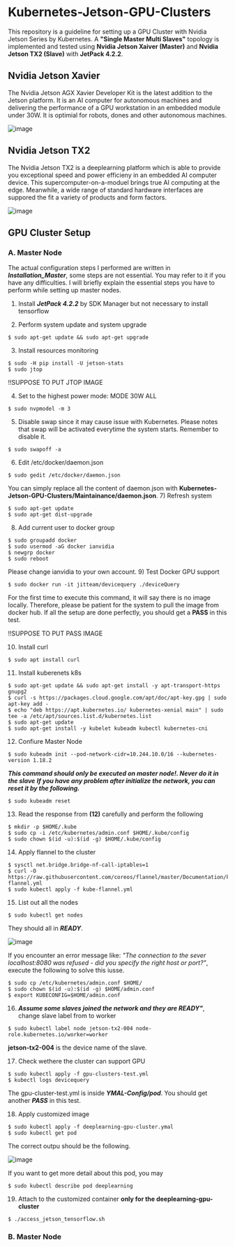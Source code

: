 # Kubernetes-Jetson-GPU-Clusters
This repository is a guideline for setting up a GPU Cluster with Nvidia Jetson Series by Kubernetes. A **"Single Master Multi Slaves"** topology is implemented and tested using **Nvidia Jetson Xaiver (Master)** and **Nvidia Jetson TX2 (Slave)** with **JetPack 4.2.2**. 

**Nvidia Jetson Xavier**
----------------------------
The Nvidia Jetson AGX Xavier Developer Kit is the latest addition to the Jetson platform. It is an AI computer for autonomous machines and delivering the performance of a GPU workstation in an embedded module under 30W. It is optimial for robots, dones and other autonomous machines. 

![image](https://github.com/vincent51689453/Kubernetes-Jetson-GPU-Clusters/blob/master/GitHub_Image/Xavier_2.jpg)

**Nvidia Jetson TX2**
----------------------------
The Nvidia Jetson TX2 is a deeplearning platform which is able to provide you exceptional speed and power efficieny in an embedded AI computer device. This supercomputer-on-a-moduel brings true AI computing at the edge. Meanwhile, a wide range of standard hardware interfaces are suppored the fit a variety of products and form factors.

![image](https://github.com/vincent51689453/Kubernetes-Jetson-GPU-Clusters/blob/master/GitHub_Image/Jetson-TX2_2.jpg)

**GPU Cluster Setup**
---------------------------
### A. Master Node
The actual configuration steps I performed are written in ***Installation_Master***, some steps are not essential. You may refer to it if you have any difficulties. I will briefly explain the essential steps you have to perform while setting up master nodes.

1) Install ***JetPack 4.2.2*** by SDK Manager but not necessary to install tensorflow

2) Perform system update and system upgrade
```
$ sudo apt-get update && sudo apt-get upgrade
```
3) Install resources monitoring
```
$ sudo -H pip install -U jetson-stats
$ sudo jtop
```
!!SUPPOSE TO PUT JTOP IMAGE

4) Set to the highest power mode: MODE 30W ALL
```
$ sudo nvpmodel -m 3
```
5) Disable swap since it may cause issue with Kubernetes. Please notes that swap will be activated everytime the system starts. Remember to disable it.
```
$ sudo swapoff -a
```
6) Edit /etc/docker/daemon.json
```
$ sudo gedit /etc/docker/daemon.json
```
You can simply replace all the content of daemon.json with **Kubernetes-Jetson-GPU-Clusters/Maintainance/daemon.json**.
7) Refresh system
```
$ sudo apt-get update
$ sudo apt-get dist-upgrade
```
8) Add current user to docker group
```
$ sudo groupadd docker
$ sudo usermod -aG docker ianvidia
$ newgrp docker
$ sudo reboot
```
Please change ianvidia to your own account.
9) Test Docker GPU support
```
$ sudo docker run -it jitteam/devicequery ./deviceQuery
```
For the first time to execute this command, it will say there is no image locally. Therefore, please be patient for the system to pull the image from docker hub. If all the setup are done perfectly, you should get a **PASS** in this test.

!!SUPPOSE TO PUT PASS IMAGE

10) Install curl
```
$ sudo apt install curl
```
11) Install kuberenets k8s
```
$ sudo apt-get update && sudo apt-get install -y apt-transport-https gnupg2
$ curl -s https://packages.cloud.google.com/apt/doc/apt-key.gpg | sudo apt-key add -
$ echo "deb https://apt.kubernetes.io/ kubernetes-xenial main" | sudo tee -a /etc/apt/sources.list.d/kubernetes.list
$ sudo apt-get update
$ sudo apt-get install -y kubelet kubeadm kubectl kubernetes-cni
```
12) Confiure Master Node
```
$ sudo kubeadm init --pod-network-cidr=10.244.10.0/16 --kubernetes-version 1.18.2
```
***This command should only be executed on master node!. Never do it in the slave***
***If you have any problem after initialize the network, you can reset it by the following.***
```
$ sudo kubeadm reset
```
13) Read the response from **(12)** carefully and perform the following
```
$ mkdir -p $HOME/.kube
$ sudo cp -i /etc/kubernetes/admin.conf $HOME/.kube/config
$ sudo chown $(id -u):$(id -g) $HOME/.kube/config
```
14) Apply flannel to the cluster
```
$ sysctl net.bridge.bridge-nf-call-iptables=1
$ curl -O https://raw.githubusercontent.com/coreos/flannel/master/Documentation/kube-flannel.yml
$ sudo kubectl apply -f kube-flannel.yml
```
15) List out all the nodes
```
$ sudo kubectl get nodes
```
They should all in ***READY***.

![image](https://github.com/vincent51689453/Kubernetes-Jetson-GPU-Clusters/blob/master/GitHub_Image/Kubectl_get_node.png)

If you encounter an error message like: *"The connection to the sever localhost:8080 was refused - did you specify the right host or port?"*, execute the following to solve this iusse.
```
$ sudo cp /etc/kubernetes/admin.conf $HOME/
$ sudo chown $(id -u):$(id -g) $HOME/admin.conf
$ export KUBECONFIG=$HOME/admin.conf
```
16) ***Assume some slaves joined the network and they are READY"***, change slave label from <none> to worker
```
$ sudo kubectl label node jetson-tx2-004 node-role.kubernetes.io/worker=worker  
```
**jetson-tx2-004** is the device name of the slave.
  
17) Check wethere the cluster can support GPU
```
$ sudo kubectl apply -f gpu-clusters-test.yml
$ kubectl logs devicequery
```
The gpu-cluster-test.yml is inside ***YMAL-Config/pod***.
You should get another ***PASS*** in this test.

18) Apply customized image
```
$ sudo kubectl apply -f deeplearning-gpu-cluster.ymal
$ sudo kubectl get pod
```
The correct outpu should be the following.

![image](https://github.com/vincent51689453/Kubernetes-Jetson-GPU-Clusters/blob/master/GitHub_Image/Kubectl_get_pod.png)

If you want to get more detail about this pod, you may
```
$ sudo kubectl describe pod deeplearning
```

19) Attach to the customized container **only for the deeplearning-gpu-cluster**
```
$ ./access_jetson_tensorflow.sh
```
### B. Master Node





